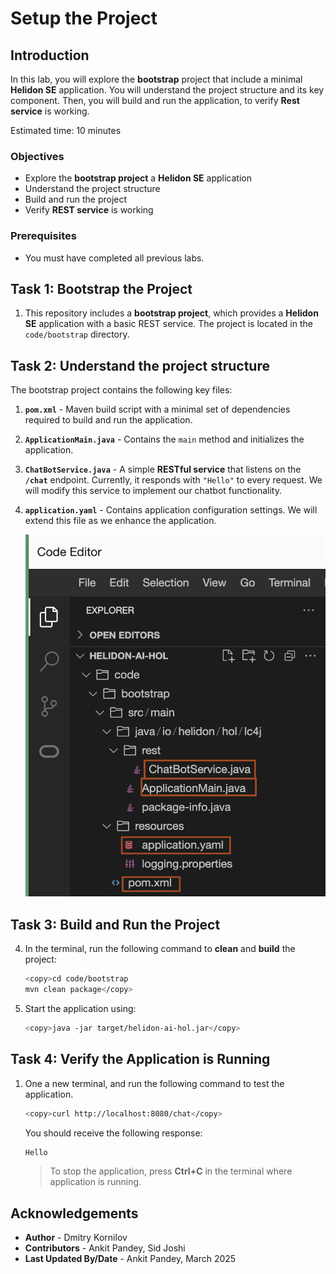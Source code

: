 # Setup the Project

## Introduction

In this lab, you will explore the **bootstrap** project that include a minimal **Helidon SE** application. You will understand the project structure and its key component. Then, you will build and run the application, to verify **Rest service** is working.

Estimated time: 10 minutes

### Objectives

* Explore the **bootstrap project** a **Helidon SE** application
* Understand the project structure
* Build and run the project
* Verify **REST service** is working

### Prerequisites

* You must have completed all previous labs.

## Task 1: Bootstrap the Project

1. This repository includes a **bootstrap project**, which provides a **Helidon SE** application with a basic REST service. The project is located in the `code/bootstrap` directory.

## Task 2: Understand the project structure
The bootstrap project contains the following key files:

1. **`pom.xml`** - Maven build script with a minimal set of dependencies required to build and run the application.

2. **`ApplicationMain.java`** - Contains the `main` method and initializes the application.

3. **`ChatBotService.java`** - A simple **RESTful service** that listens on the **`/chat`** endpoint. Currently, it responds with `"Hello"` to every request. We will modify this service to implement our chatbot functionality.

4. **`application.yaml`** - Contains application configuration settings. We will extend this file as we enhance the application.

      ![project structure](images/project-structure.png)

## Task 3: Build and Run the Project

4. In the terminal, run the following command to **clean** and **build** the project:
      ```bash
      <copy>cd code/bootstrap
      mvn clean package</copy>
      ```

5. Start the application using:
      ```bash
      <copy>java -jar target/helidon-ai-hol.jar</copy>
      ```

## Task 4: Verify the Application is Running

1. One a new terminal, and run the following command to test the application.
      ```bash
      <copy>curl http://localhost:8080/chat</copy>
      ```

      You should receive the following response:

      ```bash
      Hello
      ```

      > To stop the application, press **Ctrl+C** in the terminal where application is running.

## Acknowledgements

* **Author** - Dmitry Kornilov
* **Contributors** - Ankit Pandey, Sid Joshi
* **Last Updated By/Date** - Ankit Pandey, March 2025